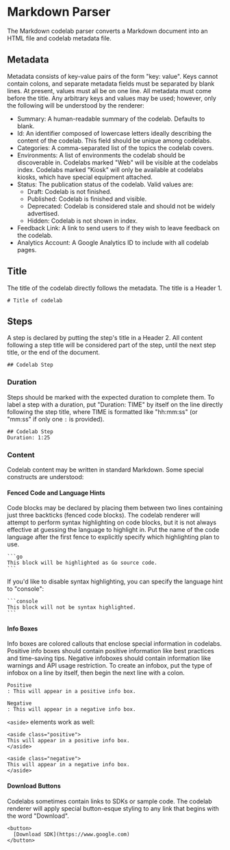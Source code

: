 # Markdown Parser

The Markdown codelab parser converts a Markdown document into an HTML file and
codelab metadata file.

## Metadata

Metadata consists of key-value pairs of the form "key: value". Keys cannot
contain colons, and separate metadata fields must be separated by blank lines.
At present, values must all be on one line. All metadata must come before the
title. Any arbitrary keys and values may be used; however, only the following
will be understood by the renderer:

- Summary: A human-readable summary of the codelab. Defaults to blank.
- Id: An identifier composed of lowercase letters ideally describing the
  content of the codelab. This field should be unique among
  codelabs.
- Categories: A comma-separated list of the topics the codelab covers.
- Environments: A list of environments the codelab should be discoverable in.
  Codelabs marked "Web" will be visible at the codelabs index. Codelabs marked
  "Kiosk" will only be available at codelabs kiosks, which have special
  equipment attached.
- Status: The publication status of the codelab. Valid values are:
  - Draft: Codelab is not finished.
  - Published: Codelab is finished and visible.
  - Deprecated: Codelab is considered stale and should not be widely advertised.
  - Hidden: Codelab is not shown in index.
- Feedback Link: A link to send users to if they wish to leave feedback on the
  codelab.
- Analytics Account: A Google Analytics ID to include with all codelab pages.

## Title

The title of the codelab directly follows the metadata. The title is a Header 1.

```
# Title of codelab
```

## Steps

A step is declared by putting the step's title in a Header 2. All content
following a step title will be considered part of the step, until the next step
title, or the end of the document.

```
## Codelab Step
```

### Duration

Steps should be marked with the expected duration to complete them. To label a
step with a duration, put "Duration: TIME" by itself on the line directly
following the step title, where TIME is formatted like "hh:mm:ss" (or "mm:ss" if
only one `:` is provided).

```
## Codelab Step
Duration: 1:25
```

### Content

Codelab content may be written in standard Markdown. Some special constructs are
understood:

#### Fenced Code and Language Hints

Code blocks may be declared by placing them between two lines containing just
three backticks (fenced code blocks). The codelab renderer will attempt to
perform syntax highlighting on code blocks, but it is not always effective at
guessing the language to highlight in. Put the name of the code language after
the first fence to explicitly specify which highlighting plan to use.

    ```go
    This block will be highlighted as Go source code.
    ```

If you'd like to disable syntax highlighting, you can specify the language
hint to "console":

    ```console
    This block will not be syntax highlighted.
    ```

#### Info Boxes

Info boxes are colored callouts that enclose special information in codelabs.
Positive info boxes should contain positive information like best practices and
time-saving tips. Negative infoboxes should contain information like warnings
and API usage restriction. To create an infobox, put the type of infobox on a
line by itself, then begin the next line with a colon.

```
Positive
: This will appear in a positive info box.

Negative
: This will appear in a negative info box.
```

`<aside>` elements work as well:

```
<aside class="positive">
This will appear in a positive info box.
</aside>

<aside class="negative">
This will appear in a negative info box.
</aside>
```

#### Download Buttons

Codelabs sometimes contain links to SDKs or sample code. The codelab renderer
will apply special button-esque styling to any link that begins with the word
"Download".

```
<button>
  [Download SDK](https://www.google.com)
</button>
```

